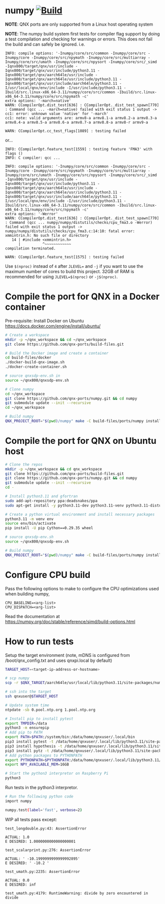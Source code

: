 # numpy [![Build](https://github.com/qnx-ports/build-files/actions/workflows/numpy.yml/badge.svg)](https://github.com/qnx-ports/build-files/actions/workflows/numpy.yml)

**NOTE**: QNX ports are only supported from a Linux host operating system

**NOTE**: The numpy build system first tests for compiler flag support by doing a test compilation and checking for warnings or errors. This does not fail the build and can safely be ignored.
i.e.
```
INFO: compile options: '-Inumpy/core/src/common -Inumpy/core/src -Inumpy/core -Inumpy/core/src/npymath -Inumpy/core/src/multiarray -Inumpy/core/src/umath -Inumpy/core/src/npysort -Inumpy/core/src/_simd -Iqnx800/target/qnx/usr/include -Iqnx800/target/qnx/usr/include/python3.11 -Iqnx800/target/qnx/aarch64le/usr/include -Iqnx800/target/qnx/aarch64le/usr/include/python3.11 -Iqnx800/target/qnx/usr/include/aarch64le/python3.11 -I/usr/local/qnx/env/include -I/usr/include/python3.11 -Ibuild/src.linux-x86_64-3.11/numpy/core/src/common -Ibuild/src.linux-x86_64-3.11/numpy/core/src/npymath -c'
extra options: '-march=native'
WARN: CCompilerOpt.dist_test[636] : CCompilerOpt._dist_test_spawn[770] : Command (qcc ... -march=native) failed with exit status 1 output -> 
cc1: error: unknown value 'native' for '-march'
cc1: note: valid arguments are: armv8-a armv8.1-a armv8.2-a armv8.3-a armv8.4-a armv8.5-a armv8.6-a armv8.7-a armv8.8-a armv8-r armv9-a

WARN: CCompilerOpt.cc_test_flags[1089] : testing failed
```
or...
```
INFO: CCompilerOpt.feature_test[1559] : testing feature 'FMA3' with flags ()
INFO: C compiler: qcc ...

INFO: compile options: '-Inumpy/core/src/common -Inumpy/core/src -Inumpy/core -Inumpy/core/src/npymath -Inumpy/core/src/multiarray -Inumpy/core/src/umath -Inumpy/core/src/npysort -Inumpy/core/src/_simd -Iqnx800/target/qnx/usr/include -Iqnx800/target/qnx/usr/include/python3.11 -Iqnx800/target/qnx/aarch64le/usr/include -Iqnx800/target/qnx/aarch64le/usr/include/python3.11 -Iqnx800/target/qnx/usr/include/aarch64le/python3.11 -I/usr/local/qnx/env/include -I/usr/include/python3.11 -Ibuild/src.linux-x86_64-3.11/numpy/core/src/common -Ibuild/src.linux-x86_64-3.11/numpy/core/src/npymath -c'
extra options: '-Werror'
WARN: CCompilerOpt.dist_test[636] : CCompilerOpt._dist_test_spawn[770] : Command (qcc ... numpy/numpy/distutils/checks/cpu_fma3.o -Werror) failed with exit status 1 output -> 
numpy/numpy/distutils/checks/cpu_fma3.c:14:10: fatal error: xmmintrin.h: No such file or directory
   14 | #include <xmmintrin.h>
      |          ^~~~~~~~~~~~~
compilation terminated.

WARN: CCompilerOpt.feature_test[1575] : testing failed
```

Use `$(nproc)` instead of `4` after `JLEVEL=` and `-j` if you want to use the maximum number of cores to build this project.
32GB of RAM is recommended for using `JLEVEL=$(nproc)` or `-j$(nproc)`.

# Compile the port for QNX in a Docker container

Pre-requisite: Install Docker on Ubuntu https://docs.docker.com/engine/install/ubuntu/
```bash
# Create a workspace
mkdir -p ~/qnx_workspace && cd ~/qnx_workspace
git clone https://github.com/qnx-ports/build-files.git

# Build the Docker image and create a container
cd build-files/docker
./docker-build-qnx-image.sh
./docker-create-container.sh

# source qnxsdp-env.sh in
source ~/qnx800/qnxsdp-env.sh

# Clone numpy
cd ~/qnx_workspace
git clone https://github.com/qnx-ports/numpy.git && cd numpy
git submodule update --init --recursive
cd ~/qnx_workspace

# Build numpy
QNX_PROJECT_ROOT="$(pwd)/numpy" make -C build-files/ports/numpy install -j4
```

# Compile the port for QNX on Ubuntu host
```bash
# Clone the repos
mkdir -p ~/qnx_workspace && cd qnx_workspace
git clone https://github.com/qnx-ports/build-files.git
git clone https://github.com/qnx-ports/numpy.git && cd numpy
git submodule update --init --recursive
cd -

# Install python3.11 and gfortran
sudo add-apt-repository ppa:deadsnakes/ppa
sudo apt-get install -y python3.11-dev python3.11-venv python3.11-distutils software-properties-common gfortran

# Create a python virtual environment and install necessary packages
python3.11 -m venv env
source env/bin/activate
pip install -U pip Cython==0.29.35 wheel

# source qnxsdp-env.sh
source ~/qnx800/qnxsdp-env.sh

# Build numpy
QNX_PROJECT_ROOT="$(pwd)/numpy" make -C build-files/ports/numpy install -j4
```

# Configure CPU build
Pass the following options to make to configure the CPU optimizations used when building numpy,
```
CPU_BASELINE=<arg-list>
CPU_DISPATCH=<arg-list>
```
Read the documentation at https://numpy.org/doc/stable/reference/simd/build-options.html

# How to run tests

Setup the target environment (note, mDNS is configured from
/boot/qnx_config.txt and uses qnxpi.local by default)
```bash
TARGET_HOST=<target-ip-address-or-hostname>

# scp numpy
scp -r $QNX_TARGET/aarch64le/usr/local/lib/python3.11/site-packages/numpy qnxuser@$TARGET_HOST:/data/home/qnxuser

```

```bash
# ssh into the target
ssh qnxuser@$TARGET_HOST

# Update system time
ntpdate -sb 0.pool.ntp.org 1.pool.ntp.org

# Install pip to install pytest
export TMPDIR=/data
python3 -m ensurepip
# Add pip to PATH
export PATH=$PATH:/system/bin:/data/home/qnxuser/.local/bin
pip3 install pytest -t /data/home/qnxuser/.local/lib/python3.11/site-packages/
pip3 install hypothesis -t /data/home/qnxuser/.local/lib/python3.11/site-packages/
pip3 install pytz -t /data/home/qnxuser/.local/lib/python3.11/site-packages/
# Add python packages to PYTHONPATH
export PYTHONPATH=$PYTHONPATH:/data/home/qnxuser/.local/lib/python3.11/site-packages/:/data/home/qnxuser/
export NPY_AVAILABLE_MEM=16GB

# Start the python3 interpretor on Raspberry Pi
python3
```

Run tests in the python3 interpretor.
```bash
# Run the following python code
import numpy

numpy.test(label='fast', verbose=2)
```

WIP all tests pass except:
```console
test_longdouble.py:43: AssertionError

ACTUAL: 1.0
E DESIRED: 1.0000000000000000001

test_scalarprint.py:276: AssertionError

ACTUAL: ' -10.1999999999999992895'
E DESIRED: ' -10.2 '

test_umath.py:2235: AssertionError

ACTUAL: 0.0
E DESIRED: inf

test_umath.py:4179: RuntimeWarning: divide by zero encountered in divide
```
